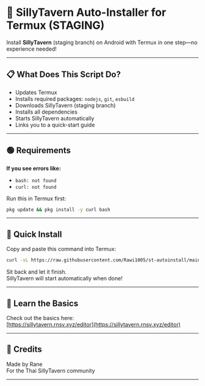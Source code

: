 # 🚀 SillyTavern Auto-Installer for Termux (STAGING)

Install **SillyTavern** (staging branch) on Android with Termux in one step—no experience needed!

---

## 📋 What Does This Script Do?

- Updates Termux
- Installs required packages: `nodejs`, `git`, `esbuild`
- Downloads SillyTavern (staging branch)
- Installs all dependencies
- Starts SillyTavern automatically
- Links you to a quick-start guide

---

## 🟢 Requirements

**If you see errors like:**
- `bash: not found`
- `curl: not found`

Run this in Termux first:
```bash
pkg update && pkg install -y curl bash
```

---

## 🚀 Quick Install

Copy and paste this command into Termux:
```bash
curl -sL https://raw.githubusercontent.com/Rawi1005/st-autoinstall/main/install.sh | bash
```
Sit back and let it finish.  
SillyTavern will start automatically when done!

---

## 📘 Learn the Basics

Check out the basics here:  
[https://sillytavern.rnsv.xyz/editor](https://sillytavern.rnsv.xyz/editor)

---

## 🙌 Credits

Made by Rane  
For the Thai SillyTavern community

---